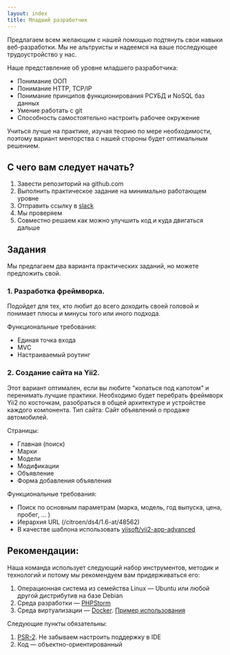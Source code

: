 ```yaml
---
layout: index
title: Младший разработчик
---
```


Предлагаем всем желающим с нашей помощью подтянуть свои навыки веб-разработки.
Мы не альтруисты и надеемся на ваше последующее трудоустройство у нас.

Наше представление об уровне младшего разработчика:
* Понимание ООП
* Понимание HTTP, TCP/IP
* Понимание принципов функционирования РСУБД и NoSQL баз данных
* Умение работать с git
* Способность самостоятельно настроить рабочее окружение

Учиться лучше на практике, изучая теорию по мере необходимости, поэтому вариант менторства с нашей стороны будет оптимальным решением.

## С чего вам следует начать?
1. Завести репозиторий на github.com
2. Выполнить практическое задание на минимально работающем уровне
3. Отправить ссылку в [slack](/education/slack)
4. Мы проверяем
5. Совместно решаем как можно улучшить код и куда двигаться дальше

## Задания
Мы предлагаем два варианта практических заданий, но можете предложить свой.

### 1. Разработка фреймворка.

Подойдет для тех, кто любит до всего доходить своей головой и понимает плюсы и минусы того или иного подхода.

Функциональные требования:

* Единая точка входа
* MVC
* Настраиваемый роутинг

### 2. Создание сайта на Yii2.

Этот вариант оптимален, если вы любите "копаться под капотом" и перенимать лучшие практики. Необходимо будет перебрать фреймворк Yii2 по косточкам, разобраться в общей архитектуре и устройстве каждого компонента.
Тип сайта: Сайт объявлений о продаже автомобилей.

Страницы:
 * Главная (поиск)
 * Марки
 * Модели
 * Модификации
 * Объявление
 * Форма добавления объявления

Функциональные требования:
* Поиск по основным параметрам (марка, модель, год выпуска, цена, пробег, ... )
* Иерархия URL (/citroen/ds4/1.6-at/48562)
* В качестве шаблона использовать [yiisoft/yii2-app-advanced](https://github.com/yiisoft/yii2-app-advanced)

## Рекомендации:
Наша команда использует следующий набор инструментов, методик и технологий и потому мы рекомендуем вам придерживаться его:
1. Операционная система из семейства Linux — Ubuntu или любой другой дистрибутив на базе Debian
2. Среда разработки — [PHPStorm](https://www.jetbrains.com/phpstorm/)
3. Среда виртуализации — [Docker](docker.com). [Пример использования](https://github.com/consultnn/yii2-docker-app-advanced)

Следующие пункты обязательны:
1. [PSR-2](http://www.php-fig.org/psr/psr-2/). Не забываем настроить поддержку в IDE
2. Код — объектно-ориентированный
